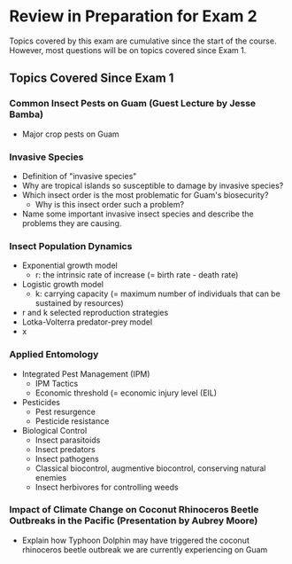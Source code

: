 <!-- 
.. title: Lab 10: Independent work on collection and projects- Review for Exam 2
.. slug: 
.. date: 2019-08-28 19:26:26 UTC+10:00
.. tags: lab
.. category: 
.. link: 
.. description: 
.. type: text
-->

# Review in Preparation for Exam 2

Topics covered by this exam are cumulative since the start of the course.
However, most questions will be on topics covered since Exam 1.

## Topics Covered Since Exam 1

### Common Insect Pests on Guam (Guest Lecture by Jesse Bamba)
* Major crop pests on Guam

### Invasive Species
* Definition of "invasive species"
* Why are tropical islands so susceptible to damage by invasive species?
* Which insect order is the most problematic for Guam's biosecurity?
    * Why is this insect order such a problem?
* Name some important invasive insect species and describe the problems they are causing.

### Insect Population Dynamics
* Exponential growth model
    * r: the intrinsic rate of increase (= birth rate - death rate)
* Logistic growth model
    * k: carrying capacity (= maximum number of individuals that can be sustained by resources)
* r and k selected reproduction strategies
* Lotka-Volterra predator-prey model
* x

### Applied Entomology

* Integrated Pest Management (IPM)
    * IPM Tactics
    * Economic threshold (= economic injury level (EIL)
* Pesticides
    * Pest resurgence
    * Pesticide resistance
* Biological Control
    * Insect parasitoids
    * Insect predators
    * Insect pathogens
    * Classical biocontrol, augmentive biocontrol, conserving natural enemies
    * Insect herbivores for controlling weeds

### Impact of Climate Change on Coconut Rhinoceros Beetle Outbreaks in the Pacific (Presentation by Aubrey Moore)
* Explain how Typhoon Dolphin may have triggered the coconut rhinoceros beetle outbreak we are currently experiencing on Guam
